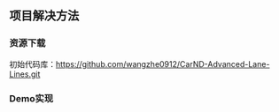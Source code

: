 ## 项目解决方法

### 资源下载

初始代码库：https://github.com/wangzhe0912/CarND-Advanced-Lane-Lines.git



### Demo实现

